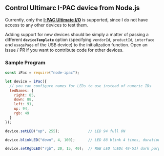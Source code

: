 ## Control Ultimarc I-PAC device from Node.js

Currently, only the [**I-PAC Ultimate I/O**](https://www.ultimarc.com/control-interfaces/i-pacs/i-pac-ultimate-i-o/) is supported, since I do not have access to any other devices to test them.

Adding support for new devices should be simply a matter of passing a different **`deviceTemplate`** option (specifying `vendorId`, `productId`, `interface` and `usagePage` of the USB device) to the initialization function. Open an issue / PR if you want to contribute code for other devices.

### Sample Program

```js
const iPac = require("node-ipac");

let device = iPac({
  // you can configure names for LEDs to use instead of numeric IDs
  ledNames: {
    right: 85,
    down: 88,
    left: 91,
    up: 94,
    rgb: 49
  }
});

device.setLED("up", 255);             // LED 94 full ON

device.blinkLED("down", 4, 100);      // LED 88 blink 4 times, duration of each on/off phase 100ms

device.setRgbLED("rgb", 20, 15, 40);  // RGB LED (LEDs 49-51) dark purple
```





